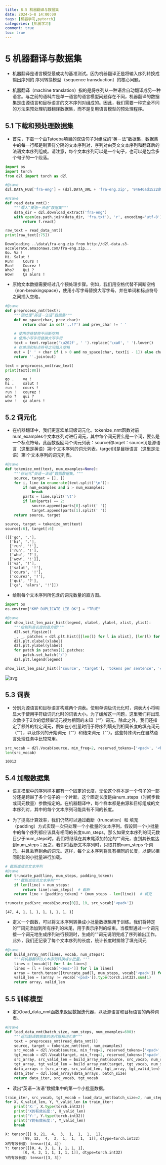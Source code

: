 ```yaml
---
title: 8.5 机器翻译与数据集
date: 2024-5-8 14:00:00
tags: [机器学习,pytorch]
categories: [机器学习]
comment: true
toc: true
---
```

#  
<!--more-->
# 5 机器翻译与数据集

- 机器翻译是语言模型最成功的基准测试。因为机器翻译正是将输入序列转换成输出序列的 序列转换模型（sequence transduction）的核心问题。

- 机器翻译（machine translation）指的是将序列从一种语言自动翻译成另一种语言。与之前的语料库是单一语言的语言模型问题存在不同，机器翻译的数据集是由源语言和目标语言的文本序列对组成的。因此，我们需要一种完全不同的方法来预处理机器翻译数据集，而不是复用语言模型的预处理程序。

## 5.1 下载和预处理数据集

- 首先，下载一个由Tatoeba项目的双语句子对组成的“英－法”数据集，数据集中的每一行都是制表符分隔的文本序列对，序列对由英文文本序列和翻译后的法语文本序列组成。请注意，每个文本序列可以是一个句子，也可以是包含多个句子的一个段落。



```python
import os
import torch
from d2l import torch as d2l

#@save
d2l.DATA_HUB['fra-eng'] = (d2l.DATA_URL + 'fra-eng.zip', '94646ad1522d915e7b0f9296181140edcf86a4f5')

#@save
def read_data_nmt():
    """载入“英语－法语”数据集"""
    data_dir = d2l.download_extract('fra-eng')
    with open(os.path.join(data_dir, 'fra.txt'), 'r', encoding='utf-8') as f:
        return f.read()

raw_text = read_data_nmt()
print(raw_text[:75])
```

    Downloading ..\data\fra-eng.zip from http://d2l-data.s3-accelerate.amazonaws.com/fra-eng.zip...
    Go.	Va !
    Hi.	Salut !
    Run!	Cours !
    Run!	Courez !
    Who?	Qui ?
    Wow!	Ça alors !
    
    

- 原始文本数据需要经过几个预处理步骤。例如，我们用空格代替不间断空格（non‐breakingspace），使用小写字母替换大写字母，并在单词和标点符号之间插入空格。


```python
#@save
def preprocess_nmt(text):
    """预处理“英语－法语”数据集"""
    def no_space(char, prev_char):
        return char in set(',.!?') and prev_char != ' '
    
    # 使用空格替换不间断空格
    # 使用小写字母替换大写字母
    text = text.replace('\u202f', ' ').replace('\xa0', ' ').lower()
    # 在单词和标点符号之间插入空格
    out = [' ' + char if i > 0 and no_space(char, text[i - 1]) else char for i, char in enumerate(text)]
    return ''.join(out)

text = preprocess_nmt(raw_text)
print(text[:80])
```

    go .	va !
    hi .	salut !
    run !	cours !
    run !	courez !
    who ?	qui ?
    wow !	ça alors !
    

## 5.2 词元化

- 在机器翻译中，我们更喜欢单词级词元化。tokenize_nmt函数对前num_examples个文本序列对进行词元，其中每个词元要么是一个词，要么是一个标点符号。此函数返回两个词元列表：source和target：source[i]是源语言（这里是英语）第i个文本序列的词元列表，target[i]是目标语言（这里是法语）第i个文本序列的词元列表。


```python
#@save
def tokenize_nmt(text, num_examples=None):
    """标记化“英语－法语”数据数据集。"""
    source, target = [], []
    for i, line in enumerate(text.split('\n')):
        if num_examples and i > num_examples:
            break
        parts = line.split('\t')
        if len(parts) == 2:
            source.append(parts[0].split(' '))
            target.append(parts[1].split(' '))
    return source, target

source, target = tokenize_nmt(text)
source[:6], target[:6]
```




    ([['go', '.'],
      ['hi', '.'],
      ['run', '!'],
      ['run', '!'],
      ['who', '?'],
      ['wow', '!']],
     [['va', '!'],
      ['salut', '!'],
      ['cours', '!'],
      ['courez', '!'],
      ['qui', '?'],
      ['ça', 'alors', '!']])



- 绘制每个文本序列所包含的词元数量的直方图。


```python
import os
os.environ["KMP_DUPLICATE_LIB_OK"] = "TRUE"

#@save
def show_list_len_pair_hist(legend, xlabel, ylabel, xlist, ylist):
    """绘制列表长度的直方图"""
    d2l.set_figsize()
    _, _, patches = d2l.plt.hist([[len(l) for l in xlist], [len(l) for l in ylist]])
    d2l.plt.xlabel(xlabel)
    d2l.plt.ylabel(ylabel)
    for patch in patches[1].patches:
        patch.set_hatch('/')
    d2l.plt.legend(legend)

show_list_len_pair_hist(['source', 'target'], 'tokens per sentence', 'count', source, target)
```


    
![svg](5_translate_files/5_translate_7_0.svg)
    


## 5.3 词表

- 分别为源语言和目标语言构建两个词表。使用单词级词元化时，词表大小将明显大于使用字符级词元化时的词表大小。为了缓解这一问题，这里我们将出现次数少于2次的低频率词元视为相同的未知（“<unk>”）词元。除此之外，我们还指定了额外的特定词元，例如在小批量时用于将序列填充到相同长度的填充词元（“<pad>”），以及序列的开始词元（“<bos>”）和结束词元（“<eos>”）。这些特殊词元在自然语言处理任务中比较常用。


```python
src_vocab = d2l.Vocab(source, min_freq=2, reserved_tokens=['<pad>', '<bos>', '<eos>'])
len(src_vocab)
```




    10012



## 5.4 加载数据集

- 语言模型中的序列样本都有一个固定的长度，无论这个样本是一个句子的一部分还是跨越了多个句子的一个片断。这个固定长度是由num_steps（时间步数或词元数量）参数指定的。在机器翻译中，每个样本都是由源和目标组成的文本序列对，其中的每个文本序列可能具有不同的长度。

- 为了提高计算效率，我们仍然可以通过截断（truncation）和 填充（padding）方式实现一次只处理一个小批量的文本序列。假设同一个小批量中的每个序列都应该具有相同的长度num_steps，那么如果文本序列的词元数目少于num_steps时，我们将继续在其末尾添加特定的“<pad>”词元，直到其长度达到num_steps；反之，我们将截断文本序列时，只取其前num_steps 个词元，并且丢弃剩余的词元。这样，每个文本序列将具有相同的长度，以便以相同形状的小批量进行加载。



```python
# 截断或填充文本序列
#@save
def truncate_pad(line, num_steps, padding_token):
    """截断或填充文本序列"""
    if len(line) > num_steps:
        return line[:num_steps]  # 截断
    return line + [padding_token] * (num_steps - len(line))  # 填充

truncate_pad(src_vocab[source[0]], 10, src_vocab['<pad>'])
```




    [47, 4, 1, 1, 1, 1, 1, 1, 1, 1]



- 定义一个函数，可以将文本序列转换成小批量数据集用于训练。我们将特定的“<eos>”词元添加到所有序列的末尾，用于表示序列的结束。当模型通过一个词元接一个词元地生成序列进行预测时，生成的“<eos>”词元说明完成了序列输出工作。此外，我们还记录了每个文本序列的长度，统计长度时排除了填充词元


```python
#@save
def build_array_nmt(lines, vocab, num_steps):
    """将机器翻译的文本序列转换成小批量。"""
    lines = [vocab[l] for l in lines]
    lines = [l + [vocab['<eos>']] for l in lines]
    array = torch.tensor([truncate_pad(l, num_steps, vocab['<pad>']) for l in lines])
    valid_len = (array != vocab['<pad>']).type(torch.int32).sum(1)
    return array, valid_len
```

## 5.5 训练模型

- 定义load_data_nmt函数来返回数据迭代器，以及源语言和目标语言的两种词表。


```python
#@save
def load_data_nmt(batch_size, num_steps, num_examples=600):
    """返回翻译数据集的迭代器和词汇表"""
    text = preprocess_nmt(read_data_nmt())
    source, target = tokenize_nmt(text, num_examples)
    src_vocab = d2l.Vocab(source, min_freq=2, reserved_tokens=['<pad>', '<bos>', '<eos>'])
    tgt_vocab = d2l.Vocab(target, min_freq=2, reserved_tokens=['<pad>', '<bos>', '<eos>'])
    src_array, src_valid_len = build_array_nmt(source, src_vocab, num_steps)
    tgt_array, tgt_valid_len = build_array_nmt(target, tgt_vocab, num_steps)
    data_arrays = (src_array, src_valid_len, tgt_array, tgt_valid_len)
    data_iter = d2l.load_array(data_arrays, batch_size)
    return data_iter, src_vocab, tgt_vocab
```

- 读出“英语－法语”数据集中的第一个小批量数据。


```python
train_iter, src_vocab, tgt_vocab = load_data_nmt(batch_size=2, num_steps=8)
for X, X_valid_len, Y, Y_valid_len in train_iter:
    print('X:', X.type(torch.int32))
    print('X的有效长度:', X_valid_len)
    print('Y:', Y.type(torch.int32))
    print('Y的有效长度:', Y_valid_len)
    break

```

    X: tensor([[ 9, 21,  4,  3,  1,  1,  1,  1],
            [99, 12,  4,  3,  1,  1,  1,  1]], dtype=torch.int32)
    X的有效长度: tensor([4, 4])
    Y: tensor([[0, 4, 3, 1, 1, 1, 1, 1],
            [0, 4, 3, 1, 1, 1, 1, 1]], dtype=torch.int32)
    Y的有效长度: tensor([3, 3])
    
